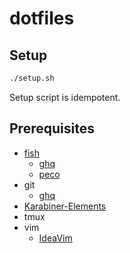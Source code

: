 # dotfiles

## Setup

```sh
./setup.sh
```

Setup script is idempotent.

## Prerequisites

- [fish](https://fishshell.com/)
    - [ghq](https://github.com/x-motemen/ghq)
    - [peco](https://github.com/peco/peco)
- git
    - [ghq](https://github.com/x-motemen/ghq)
- [Karabiner-Elements](https://karabiner-elements.pqrs.org/)
- tmux
- vim
  - [IdeaVim](https://github.com/JetBrains/ideavim)
